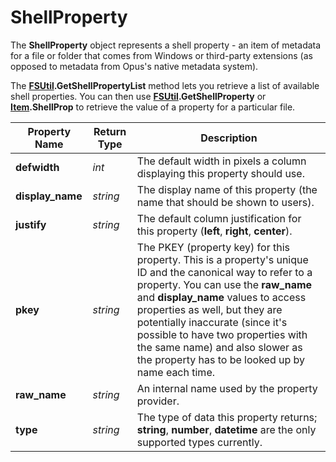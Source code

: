 # ShellProperty

The **ShellProperty** object represents a shell property - an item of metadata for a file or folder that comes from Windows or third-party extensions (as opposed to metadata from Opus's native metadata system).

The **[FSUtil](fsutil.md).GetShellPropertyList** method lets you retrieve a list of available shell properties. You can then use **[FSUtil](fsutil.md).GetShellProperty** or **[Item](item.md).ShellProp** to retrieve the value of a property for a particular file.

| Property Name | Return Type | Description |
| --- | --- | --- |
| **defwidth** | *int* | The default width in pixels a column displaying this property should use. |
| **display_name** | *string* | The display name of this property (the name that should be shown to users). |
| **justify** | *string* | The default column justification for this property (**left**, **right**, **center**). |
| **pkey** | *string* | The PKEY (property key) for this property. This is a property's unique ID and the canonical way to refer to a property. You can use the **raw_name** and **display_name** values to access properties as well, but they are potentially inaccurate (since it's possible to have two properties with the same name) and also slower as the property has to be looked up by name each time. |
| **raw_name** | *string* | An internal name used by the property provider. |
| **type** | *string* | The type of data this property returns; **string**, **number**, **datetime** are the only supported types currently. |

